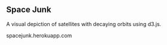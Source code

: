 ## Space Junk

A visual depiction of satellites with decaying orbits using d3.js.


spacejunk.herokuapp.com

